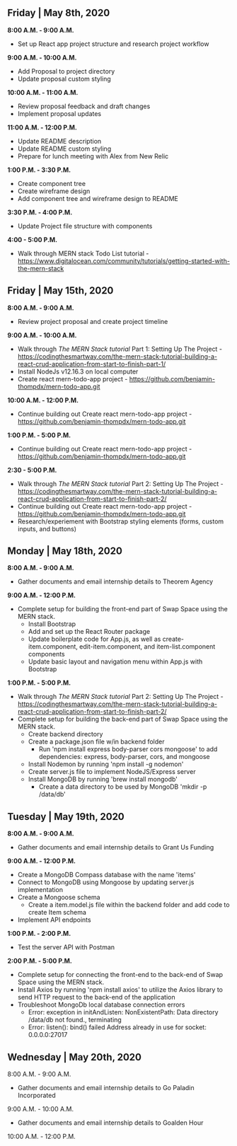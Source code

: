 ## Friday | May 8th, 2020

**8:00 A.M. - 9:00 A.M.** 
* Set up React app project structure and research project workflow

**9:00 A.M. - 10:00 A.M.**
* Add Proposal to project directory
* Update proposal custom styling

**10:00 A.M. - 11:00 A.M.**
* Review proposal feedback and draft changes
* Implement proposal updates

**11:00 A.M. - 12:00 P.M.**
* Update README description
* Update README custom styling
* Prepare for lunch meeting with Alex from New Relic 

**1:00 P.M. - 3:30 P.M.**
* Create component tree
* Create wireframe design
* Add component tree and wireframe design to README

**3:30 P.M. - 4:00 P.M.**
* Update Project file structure with components

**4:00 - 5:00 P.M.**
* Walk through MERN stack Todo List tutorial - https://www.digitalocean.com/community/tutorials/getting-started-with-the-mern-stack

## Friday | May 15th, 2020

**8:00 A.M. - 9:00 A.M.** 
* Review project proposal and create project timeline

**9:00 A.M. - 10:00 A.M.**
* Walk through _The MERN Stack tutorial_ Part 1: Setting Up The Project - https://codingthesmartway.com/the-mern-stack-tutorial-building-a-react-crud-application-from-start-to-finish-part-1/
* Install NodeJs v12.16.3 on local computer
* Create react mern-todo-app project - https://github.com/benjamin-thompdx/mern-todo-app.git

**10:00 A.M. - 12:00 P.M.**
* Continue building out Create react mern-todo-app project - https://github.com/benjamin-thompdx/mern-todo-app.git

**1:00 P.M. - 5:00 P.M.**
* Continue building out Create react mern-todo-app project - https://github.com/benjamin-thompdx/mern-todo-app.git

**2:30 - 5:00 P.M.**
* Walk through _The MERN Stack tutorial_ Part 2: Setting Up The Project - https://codingthesmartway.com/the-mern-stack-tutorial-building-a-react-crud-application-from-start-to-finish-part-2/
* Continue building out Create react mern-todo-app project - https://github.com/benjamin-thompdx/mern-todo-app.git
* Research/experiement with Bootstrap styling elements (forms, custom inputs, and buttons)

## Monday | May 18th, 2020

**8:00 A.M. - 9:00 A.M.** 
* Gather documents and email internship details to Theorem Agency

**9:00 A.M. - 12:00 P.M.**
* Complete setup for building the front-end part of Swap Space using the MERN stack.
  * Install Bootstrap
  * Add and set up the React Router package
  * Update boilerplate code for App.js, as well as create-item.component, edit-item.component, and item-list.component components
  * Update basic layout and navigation menu within App.js with Bootstrap

**1:00 P.M. - 5:00 P.M.**
* Walk through _The MERN Stack tutorial_ Part 2: Setting Up The Project - https://codingthesmartway.com/the-mern-stack-tutorial-building-a-react-crud-application-from-start-to-finish-part-2/
* Complete setup for building the back-end part of Swap Space using the MERN stack.
  * Create backend directory
  * Create a package.json file w/in backend folder
    * Run 'npm install express body-parser cors mongoose' to add dependencies: express, body-parser, cors, and mongoose
  * Install Nodemon by running 'npm install -g nodemon'
  * Create server.js file to implement NodeJS/Express server
  * Install MongoDB by running 'brew install mongodb'
    * Create a data directory to be used by MongoDB 'mkdir -p /data/db'

## Tuesday | May 19th, 2020

**8:00 A.M. - 9:00 A.M.** 
  * Gather documents and email internship details to Grant Us Funding

**9:00 A.M. - 12:00 P.M.** 
* Create a MongoDB Compass database with the name 'items'
* Connect to MongoDB using Mongoose by updating server.js implementation
* Create a Mongoose schema
  * Create a item.model.js file within the backend folder and add code to create Item schema
* Implement API endpoints

**1:00 P.M. - 2:00 P.M.**
* Test the server API with Postman

**2:00 P.M. - 5:00 P.M.**
* Complete setup for connecting the front-end to the back-end of Swap Space using the MERN stack.
* Install Axios by running 'npm install axios' to utilize the Axios library to send HTTP request to the back-end of the application
* Troubleshoot MongoDb local database connection errors
  * Error: exception in initAndListen: NonExistentPath: Data directory /data/db not found., terminating
  * Error: listen(): bind() failed Address already in use for socket: 0.0.0.0:27017

## Wednesday | May 20th, 2020

8:00 A.M. - 9:00 A.M.
* Gather documents and email internship details to Go Paladin Incorporated

9:00 A.M. - 10:00 A.M.
* Gather documents and email internship details to Goalden Hour

10:00 A.M. - 12:00 P.M.
<!-- * Import axios (import axios from 'axios') within the create-item.component.js component -->
<!-- * Write code responsible for sending the new item element's data to the back-end (POST request) within the onSubmit method of create-item.component.js component -->
<!-- * Run application usins 'npm star' and fill out New Item form and submit, then check to make sure request successfully sent by making a GET request within Postman (http://localhost:4000/items) - If request returns a 200 OK and item details are displayed, the form is successfully making OST requests to the database -->
<!-- * Within item-list.component.js component import "{ Link } from 'react-router-dom'" and "axios from 'axios'" -->
<!-- * Within the item-list.component.js component initialize the state with an empty items array -->
<!-- * Within the item-list.component.js component add the 'componentDidMount()' lifecycle method (GET request to access the /items endpoint) -->
<!-- * Update the return statement in the render function to display Swap Space items -->
<!-- * Create a itemList method to output a table row for each item object -->
<!-- * Within the item-list.component.js component implement the Item component which will output the table row that contains the values of the properties of the item object passed into that component -->

